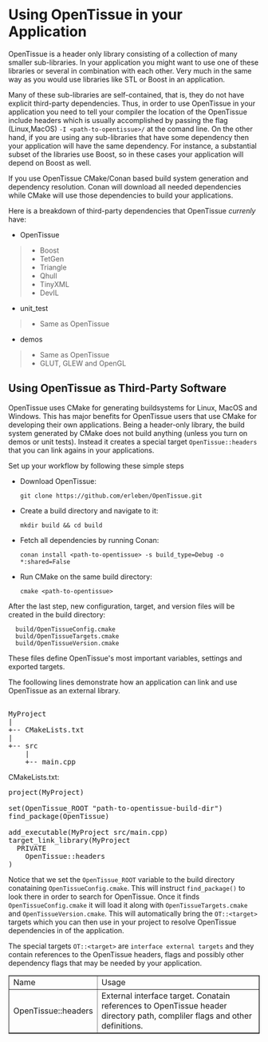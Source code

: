# Using OpenTissue in your Application
OpenTissue is a header only library consisting of a collection of many smaller sub-libraries. In your application you might want to use one of these libraries or several in combination with each other. Very much in the same way as you would use libraries like STL or Boost in an application.

Many of these sub-libraries are self-contained, that is, they do not have explicit third-party dependencies. Thus, in order to use OpenTissue in your application you need to tell your compiler the location of the OpenTissue include headers which is usually accomplished by passing the flag (Linux,MacOS) ```-I <path-to-opentissue>/``` at the comand line. On the other hand, if you are using any sub-libraries that have some dependency then your application will have the same dependency. For instance, a substantial subset of the libraries use Boost, so in these cases your application will depend on Boost as well.

If you use OpenTissue CMake/Conan based build system generation and dependency resolution. Conan will download all needed dependencies while CMake will use those dependencies to build your applications.

Here is a breakdown of third-party dependencies that OpenTissue *currenly* have:

- OpenTissue
> - Boost
> - TetGen
> - Triangle
> - Qhull
> - TinyXML
> - DevIL

- unit_test
> - Same as OpenTissue

- demos
> - Same as OpenTissue
> - GLUT, GLEW and OpenGL

## Using OpenTissue as Third-Party Software

OpenTissue uses CMake for generating buildsystems for Linux, MacOS and Windows. This has major benefits for OpenTissue users that use CMake for developing their own applications.
Being a header-only library, the build system generated by CMake does not build anything (unless you turn on demos or unit tests). Instead it creates a special target ```OpenTissue::headers``` that you can link agains in your applications.

Set up your workflow by following these simple steps

* Download OpenTissue: 

      git clone https://github.com/erleben/OpenTissue.git
* Create a build directory and navigate to it: 

      mkdir build && cd build
* Fetch all dependencies by running Conan: 

      conan install <path-to-opentissue> -s build_type=Debug -o *:shared=False
* Run CMake on the same build directory: 
  
      cmake <path-to-opentissue>
After the last step, new configuration, target, and version files will be created in the build directory:

      build/OpenTissueConfig.cmake
      build/OpenTissueTargets.cmake
      build/OpenTissueVersion.cmake

These files define OpenTissue's most important variables, settings and exported targets.

The foollowing lines demonstrate how an application can link and use OpenTissue as an external library.

<pre>

MyProject
|
+-- CMakeLists.txt
|
+-- src
    |
    +-- main.cpp
</pre>

CMakeLists.txt:

<pre>
project(MyProject)

set(OpenTissue_ROOT "path-to-opentissue-build-dir")
find_package(OpenTissue)

add_executable(MyProject src/main.cpp)
target_link_library(MyProject
  PRIVATE
    OpenTissue::headers
)
</pre>

Notice that we set the ```OpenTissue_ROOT``` variable to the build directory conataining ```OpenTissueConfig.cmake```. This will instruct ```find_package()``` to look there in order to search for OpenTissue. Once it finds ```OpenTissueConfig.cmake``` it will load it along with ```OpenTissueTargets.cmake``` and ```OpenTissueVersion.cmake```. This will automatically bring the ```OT::<target>``` targets which you can then use in your project to resolve OpenTissue dependencies in of the application.

The special targets ```OT::<target>``` are ```interface external targets``` and they contain references to the OpenTissue headers, flags and possibly other dependency flags that may be needed by your application. 

<table border="1">
<tr>
<td>Name</td><td>Usage</td>
</tr>
<tr>
<td>
OpenTissue::headers
</td>
<td>
External interface target. Conatain references to OpenTissue header directory path, compliler flags and other definitions.
</td>
</tr>
</table>

